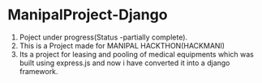 # ManipalProject-Django
1. Poject under progress(Status -partially complete).
2. This is a Project made for MANIPAL HACKTHON(HACKMANI)
3. Its a project for leasing and pooling of medical equipments which was built using express.js and now i have converted it into a django framework.
